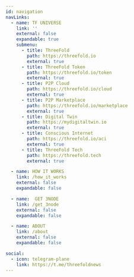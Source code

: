 ```yaml
---
id: navigation
navLinks: 
  - name: TF UNIVERSE
    link: ''
    external: false
    expandable: true
    submenu:
      - title: ThreeFold
        path: https://threefold.io
        external: true
      - title: ThreeFold Token
        path: https://threefold.io/token
        external: true
      - title: P2P Cloud
        path: https://threefold.io/cloud
        external: true
      - title: P2P Marketplace
        path: https://threefold.io/marketplace
        external: true
      - title: Digital Twin
        path: https://mydigitaltwin.io
        external: true
      - title: Conscious Internet
        path: https://threefold.io/aci
        external: true
      - title: ThreeFold Tech
        path: https://threefold.tech
        external: true

  - name: HOW IT WORKS
    link: /how_it_works
    external: false
    expandable: false

  - name:  GET 3NODE
    link: /get_3node
    external: false
    expandable: false

  - name: ABOUT
    link: /about
    external: false
    expandable: false

social:
  - icon: telegram-plane
    link: https://t.me/threefoldnews
---
```

<!-- 
  - name: SUPPORT
    link: /contact
    external: false
    expandable: false -->
